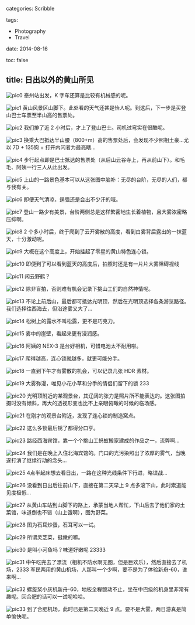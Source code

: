 categories: Scribble

tags:

- Photography
- Travel

date: 2014-08-16

toc: false

title: 日出以外的黄山所见
---


![pic0](http://7u2gqx.com1.z0.glb.clouddn.com/日出以外的黄山所见0.jpg)
泰州站出发，K 字车还算是比较有机械感的呢。

<!--more-->

![pic1](http://7u2gqx.com1.z0.glb.clouddn.com/日出以外的黄山所见1.jpg)
黄山风景区山脚下。此处看的天气还甚是怡人呢。到这后，下一步是买登山巴士车票至半山高的售票处。

![pic2](http://7u2gqx.com1.z0.glb.clouddn.com/日出以外的黄山所见2.jpg)
我们排了近 2 小时后，才上了登山巴士。司机过弯实在很酷呢。

![pic3](http://7u2gqx.com1.z0.glb.clouddn.com/日出以外的黄山所见3.jpg)
 换乘大巴抵达半山腰（800+m）高的售票处后，会发现不少照相土豪…尤以 7D + 135狗 + 打开内闪者为最亮瞎…

![pic4](http://7u2gqx.com1.z0.glb.clouddn.com/日出以外的黄山所见4.jpg)
步行起点即是巴士抵达的售票处（从后山云谷寺上，再从前山下）。和毛毛、阿姨一行三人从此出发。

![pic5](http://7u2gqx.com1.z0.glb.clouddn.com/日出以外的黄山所见5.jpg)
上山的一路景色基本可以从这张图中脑补：无尽的台阶，无尽的人们，都与我有关。

![pic6](http://7u2gqx.com1.z0.glb.clouddn.com/日出以外的黄山所见6.jpg)
即便天气清凉，逞强还是会出不少汗的哦。

![pic7](http://7u2gqx.com1.z0.glb.clouddn.com/日出以外的黄山所见7.jpg)
登山一路少有美景，台阶两侧总是这样繁密地生长着植物，且大雾浓密略压抑啊。

![pic8](http://7u2gqx.com1.z0.glb.clouddn.com/日出以外的黄山所见8.jpg)
2 个多小时后，终于爬到了云开雾散的高度，看到白雾背后露出的一抹蓝天，十分激动呢。

![pic9](http://7u2gqx.com1.z0.glb.clouddn.com/日出以外的黄山所见9.jpg)
大概在这个高度上，开始挂起了零星的黄山特色连心锁。

![pic10](http://7u2gqx.com1.z0.glb.clouddn.com/日出以外的黄山所见10.jpg)
即便到了可以看到蓝天的高度后，拍照时还是有一片片大雾阻碍视线

![pic11](http://7u2gqx.com1.z0.glb.clouddn.com/日出以外的黄山所见11.jpg)
闲云野鹤？

![pic12](http://7u2gqx.com1.z0.glb.clouddn.com/日出以外的黄山所见12.jpg)
除非盲拍，否则难有机会记录下挑山工们的自然神情呢。

![pic13](http://7u2gqx.com1.z0.glb.clouddn.com/日出以外的黄山所见13.jpg)
不论上前后山，最后都可抵达光明顶，然后在光明顶选择各条游览路径。我们选择往西海去，但沿途雾又大了…

![pic14](http://7u2gqx.com1.z0.glb.clouddn.com/日出以外的黄山所见14.jpg)
松树上的露水不叫松露，更不是巧克力。

![pic15](http://7u2gqx.com1.z0.glb.clouddn.com/日出以外的黄山所见15.jpg)
雾中的崖壁，看起来更有浸润感。

![pic16](http://7u2gqx.com1.z0.glb.clouddn.com/日出以外的黄山所见16.jpg)
阿姨的 NEX-3 是台好相机，可惜电池太不耐用啦。

![pic17](http://7u2gqx.com1.z0.glb.clouddn.com/日出以外的黄山所见17.jpg)
爬得越高，连心锁就越多，就更可能分手。

![pic18](http://7u2gqx.com1.z0.glb.clouddn.com/日出以外的黄山所见18.jpg)
一直到下午才有雾散的机会，可以记录几张 HDR 素材。

![pic19](http://7u2gqx.com1.z0.glb.clouddn.com/日出以外的黄山所见19.jpg)
 大雾弥漫，唯见小花小草和分手的情侣们留下的锁 233

![pic20](http://7u2gqx.com1.z0.glb.clouddn.com/日出以外的黄山所见20.jpg)
光明顶附近的某观景台，其辽阔的张力是照片所不能表达的。这张图拍摄时没有倾斜，再大的透视形变也比不上亲眼俯瞰的时候的临场感。

![pic21](http://7u2gqx.com1.z0.glb.clouddn.com/日出以外的黄山所见21.jpg)
在刚才的观景台附近，发现了连心锁的制造窝点。

![pic22](http://7u2gqx.com1.z0.glb.clouddn.com/日出以外的黄山所见22.jpg)
这么多锁最后锈了都得分口亨。

![pic23](http://7u2gqx.com1.z0.glb.clouddn.com/日出以外的黄山所见23.jpg)
路经西海宾馆，靠一个个挑山工蚂蚁搬家建成的作品之一，流弊啊…

![pic24](http://7u2gqx.com1.z0.glb.clouddn.com/日出以外的黄山所见24.jpg)
我们是在晚上入住北海宾馆的。门口的光污染照出了浓厚的雾气，当晚遂打消了继续行动的念头…

![pic25](http://7u2gqx.com1.z0.glb.clouddn.com/日出以外的黄山所见25.jpg)
4点半起床想去看日出，一路在这种光线条件下行进，略谍战…

![pic26](http://7u2gqx.com1.z0.glb.clouddn.com/日出以外的黄山所见26.jpg)
没看到日出后往前山下，直接在第二天早上 9 点多滚下山，此时索道能见度极低…

![pic27](http://7u2gqx.com1.z0.glb.clouddn.com/日出以外的黄山所见27.jpg)
从黄山车站到山脚下的路上，承蒙当地人帮忙，下山后去了他们家的土菜馆，味道倒也不错（山上饿啊），图为野菜。

![pic28](http://7u2gqx.com1.z0.glb.clouddn.com/日出以外的黄山所见28.jpg)
图为石耳炒蛋，石耳可以一试。

![pic29](http://7u2gqx.com1.z0.glb.clouddn.com/日出以外的黄山所见29.jpg)
所谓灵芝菜，挺嫩的嘛。

![pic30](http://7u2gqx.com1.z0.glb.clouddn.com/日出以外的黄山所见30.jpg)
是叫小河鱼吗？味道好嫩呢 23333

![pic31](http://7u2gqx.com1.z0.glb.clouddn.com/日出以外的黄山所见31.jpg)
中午吃完去了漂流（相机不防水啊无图，但是巨欢乐），然后直接去了机场，2333 军民两用的黄山机场，人那叫一个少啊，要不是为了体验新舟-60，谁来啊…

![pic32](http://7u2gqx.com1.z0.glb.clouddn.com/日出以外的黄山所见32.jpg)
螺旋桨小灰机新舟-60，地板全程颤动不止，坐在中巴级的机身里非常有趣呢。回合肥的话可以一试呢哈哈。

![pic33](http://7u2gqx.com1.z0.glb.clouddn.com/日出以外的黄山所见33.jpg)
到了合肥机场，此时已是第二天晚近 9 点。要不是大雾，两日游真是简单愉快呢。

